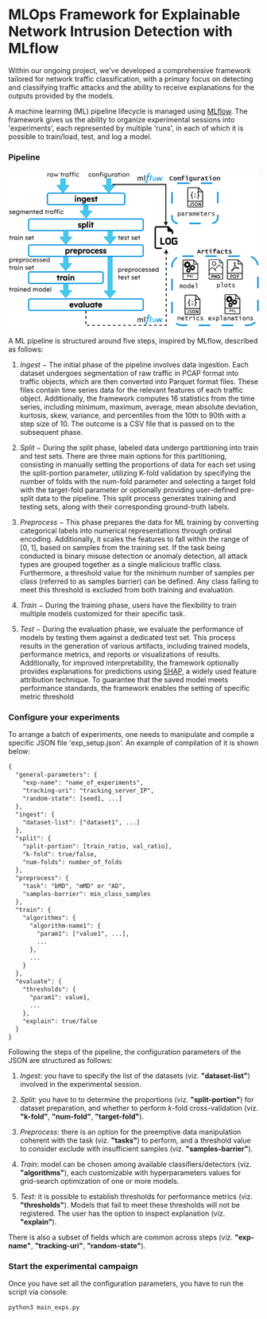 # MLOps Framework for Explainable Network Intrusion Detection with MLflow

Within our ongoing project, we've developed a comprehensive framework tailored for network traffic classification, with a primary focus on detecting and classifying traffic attacks and the ability to receive explanations for the outputs provided by the models.

A machine learning (ML) pipeline lifecycle is managed using [MLflow](https://mlflow.org/). The framework gives us the ability to organize experimental sessions into 'experiments', each represented by multiple 'runs', in each of which it is possible to train/load, test, and log a model.

### Pipeline

![](img/pipeline-overview-paper-vert-large.png)

A ML pipeline is structured around five steps, inspired by MLflow, described as follows:

1. *Ingest* $-$ The initial phase of the pipeline involves data ingestion. Each dataset undergoes segmentation of raw traffic in PCAP format into traffic objects, which are then converted into Parquet format files. These files contain time series data for the relevant features of each traffic object. Additionally, the framework computes 16 statistics from the time series, including minimum, maximum, average, mean absolute deviation, kurtosis, skew, variance, and percentiles from the 10th to 90th with a step size of 10. The outcome is a CSV file that is passed on to the subsequent phase.

2. *Split* $-$ During the split phase, labeled data undergo partitioning into train and test sets. There are three main options for this partitioning, consisting in manually setting the proportions of data for each set using the split-portion parameter, utilizing K-fold validation by specifying the number of folds with the num-fold parameter and selecting a target fold with the target-fold parameter or optionally providing user-defined pre-split data to the pipeline. This split process generates training and testing sets, along with their corresponding ground-truth labels.

3. *Preprocess* $-$ This phase prepares the data for ML training by converting categorical labels into numerical representations through ordinal encoding. Additionally, it scales the features to fall within the range of [0, 1], based on samples from the training set. If the task being conducted is binary misuse detection or anomaly detection, all attack types are grouped together as a single malicious traffic class. Furthermore, a threshold value for the minimum number of samples per class (referred to as samples barrier) can be defined. Any class failing to meet this threshold is excluded from both training and evaluation.

4. *Train* $-$ During the training phase, users have the flexibility to train multiple models customized for their specific task.

5. *Test* $-$ During the evaluation phase, we evaluate the performance of models by testing them against a dedicated test set. This process results in the generation of various artifacts, including trained models, performance metrics, and reports or visualizations of results. Additionally, for improved interpretability, the framework optionally provides explanations for predictions using [SHAP](https://shap.readthedocs.io/en/latest/index.html), a widely used feature attribution technique. To guarantee that the saved model meets performance standards, the framework enables the setting of specific metric threshold


### Configure your experiments

To arrange a batch of experiments, one needs to manipulate and compile a specific JSON file 'exp_setup.json'. An example of compilation of it is shown below:


```
{
  "general-parameters": {
    "exp-name": "name_of_experiments",
    "tracking-uri": "tracking_server_IP",
    "random-state": [seed1, ...]
  },
  "ingest": {
    "dataset-list": ["dataset1", ...]
  },
  "split": {
    "split-portion": [train_ratio, val_ratio],
    "k-fold": true/false,
    "num-folds": number_of_folds
  },
  "preprocess": {
    "task": "bMD", "mMD" or "AD",
    "samples-barrier": min_class_samples
  },
  "train": {
    "algorithms": {
      "algorithm-name1": {
        "param1": ["value1", ...],
        ...
      },
      ...
    }
  },
  "evaluate": {
    "thresholds": {
      "param1": value1,
      ...
    },
    "explain": true/false
  }
}
```

Following the steps of the pipeline, the configuration parameters of the JSON are structured as follows:

1. *Ingest*: you have to specify the list of the datasets (viz. **"dataset-list"**) involved in the experimental session.

2. *Split*: you have to to determine the proportions (viz. **"split-portion"**) for dataset preparation, and whether to perform $k$-fold cross-validation (viz. **"k-fold"**, **"num-fold"**, **"target-fold"**).

3. *Preprocess*: there is an option for the preemptive data manipulation coherent with the task (viz. **"tasks"**) to perform, and a threshold value to consider exclude with insufficient samples (viz. **"samples-barrier"**).

4. *Train*: model can be chosen among available classifiers/detectors (viz. **"algorithms"**), each customizable with hyperparameters values for grid-search optimization of one or more models.

5. *Test*: it is possible to establish thresholds for performance metrics (viz. **"thresholds"**). Models that fail to meet these thresholds will not be registered. The user has the option to inspect explanation (viz. **"explain"**).

There is also a subset of fields which are common across steps (viz. **"exp-name"**, **"tracking-uri"**, **"random-state"**).


### Start the experimental campaign

Once you have set all the configuration parameters, you have to run the script via console:

```
python3 main_exps.py
```
